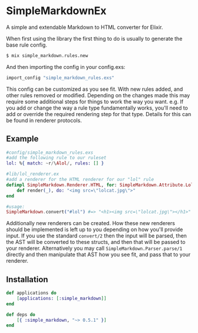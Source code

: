# SimpleMarkdownEx
A simple and extendable Markdown to HTML converter for Elixir.

When first using the library the first thing to do is usually to
generate the base rule config.
```bash
$ mix simple_markdown.rules.new
```

And then importing the config in your config.exs:
```elixir
import_config "simple_markdown_rules.exs"
```

This config can be customized as you see fit. With new rules added,
and other rules removed or modified. Depending on the changes made
this may require some additional steps for things to work the way
you want. e.g. If you add or change the way a rule type fundamentally
works, you'll need to add or override the required rendering step
for that type. Details for this can be found in renderer protocols.

Example
-------
```elixir
#config/simple_markdown_rules.exs
#add the following rule to our ruleset
lol: %{ match: ~r/\Alol/, rules: [] }

#lib/lol_renderer.ex
#add a renderer for the HTML renderer for our "lol" rule
defimpl SimpleMarkdown.Renderer.HTML, for: SimpleMarkdown.Attribute.Lol do
    def render(_), do: "<img src=\"lolcat.jpg\">"
end

#usage:
SimpleMarkdown.convert("#lol") #=> "<h1><img src=\"lolcat.jpg\"></h1>"
```

Additionally new renderers can be created. How these new renderers should
be implemented is left up to you depending on how you'll provide input.
If you use the standard `convert/2` then the input will
be parsed, then the AST will be converted to these structs, and then
that will be passed to your renderer. Alternatively you may call
`SimpleMarkdown.Parser.parse/1` directly and then manipulate that AST
how you see fit, and pass that to your renderer.

Installation
------------
```elixir
def applications do
    [applications: [:simple_markdown]]
end

def deps do
    [{ :simple_markdown, "~> 0.5.1" }]
end
```
